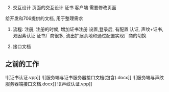 2. 交互设计
	页面的交互设计
		证书
	客户端
		需要修改页面

给开发和706提供的文档, 用于整理需求
1. 流程:
	注册, 注册的时候, 增加证书注册
	设置,登录后, 有配置
	认证, 声纹+证书, 双因素认证
	证书厂商很多, 流出扩展余地和通过配置实现厂商的切换

1. 接口文档

## 之前的工作
![[证书认证.vpp]]
![[服务端与证书服务器接口文档(包含).docx]]
![[服务端与声纹服务器端接口文档.docx]]
![[声纹认证.vpp]]
